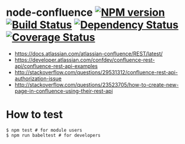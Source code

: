 # node-confluence [![NPM version][npm-image]][npm-url] [![Build Status][travis-image]][travis-url] [![Dependency Status][depstat-image]][depstat-url] [![Coverage Status][coveralls-image]][coveralls-url]

* https://docs.atlassian.com/atlassian-confluence/REST/latest/
* https://developer.atlassian.com/confdev/confluence-rest-api/confluence-rest-api-examples
* http://stackoverflow.com/questions/29531312/confluence-rest-api-authorization-issue
* http://stackoverflow.com/questions/23523705/how-to-create-new-page-in-confluence-using-their-rest-api

# How to test

```
$ npm test # for module users 
$ npm run babeltest # for developers
```

[npm-url]: https://npmjs.org/package/confluency
[npm-image]: https://badge.fury.io/js/confluency.png

[travis-url]: http://travis-ci.org/heycalmdown/node-confluence
[travis-image]: https://secure.travis-ci.org/heycalmdown/node-confluence.png?branch=master

[depstat-url]: https://david-dm.org/heycalmdown/node-confluence
[depstat-image]: https://david-dm.org/heycalmdown/node-confluence.png

[coveralls-url]: https://coveralls.io/github/heycalmdown/node-confluence?branch=master
[coveralls-image]: https://coveralls.io/repos/github/heycalmdown/node-confluence/badge.svg?branch=master